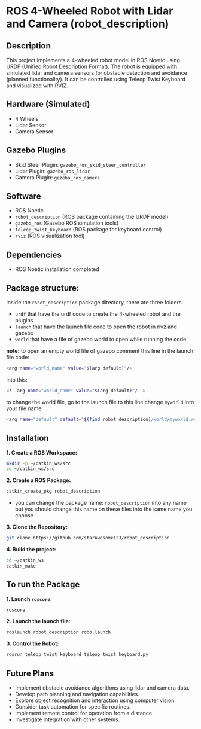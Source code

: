 # ROS 4-Wheeled Robot with Lidar and Camera (robot_description)

## Description

This project implements a 4-wheeled robot model in ROS Noetic using URDF (Unified Robot Description Format). The robot is equipped with simulated lidar and camera sensors for obstacle detection and avoidance (planned functionality). It can be controlled using Teleop Twist Keyboard and visualized with RVIZ.

## Hardware (Simulated)

* 4 Wheels
* Lidar Sensor
* Camera Sensor

## Gazebo Plugins
* Skid Steer Plugin: `gazebo_ros_skid_steer_controller`
* Lidar Plugin: `gazebo_ros_lidar`
* Camera Plugin: `gazebo_ros_camera`

## Software

* ROS Noetic
* `robot_description` (ROS package containing the URDF model)
* `gazebo_ros` (Gazebo ROS simulation tools)
* `teleop_twist_keyboard` (ROS package for keyboard control)
* `rviz` (ROS visualization tool)

## Dependencies

* ROS Noetic installation completed

## Package structure:
Inside the `robot_description` package directory, there are three folders: 
* `urdf` that have the urdf code to create the 4-wheeled robot and the plugins
* `launch` that have the launch file code to open the robot in rivz and gazebo
* `world` that have a file of gazebo world to open while running the code

**note:** to open an empty world file of gazebo comment this line in the launch file code:
```bash
<arg name="world_name" value="$(arg default)"/>
```
into this: 
```bash
<!--arg name="world_name" value="$(arg default)"/-->
```
to change the world file, go to the launch file to this line change `myworld` into your file name:

```bash
<arg name="default" default="$(find robot_description)/world/myworld.world" />
```

## Installation

**1. Create a ROS Workspace:**

```bash
mkdir -p ~/catkin_ws/src
cd ~/catkin_ws/src
```

**2. Create a ROS Package:**

```bash
catkin_create_pkg robot_description 
```
* you can change the package name: `robot_description` into any name but you should change this name on these files into the same name you choose

**3. Clone the Repository:**

```bash
git clone https://github.com/starAwesome123/robot_description
```
**4. Build the project:**

```bash
cd ~/catkin_ws
catkin_make
```

## To run the Package

**1. Launch `roscore`:**

```bash
roscore
```
**2. Launch the launch file:**
```Bash
roslaunch robot_description robo.launch
```
**3. Control the Robot:**
```bash
rosrun teleop_twist_keyboard teleop_twist_keyboard.py
```

## Future Plans

* Implement obstacle avoidance algorithms using lidar and camera data.
* Develop path planning and navigation capabilities.
* Explore object recognition and interaction using computer vision.
* Consider task automation for specific routines.
* Implement remote control for operation from a distance.
* Investigate integration with other systems.
